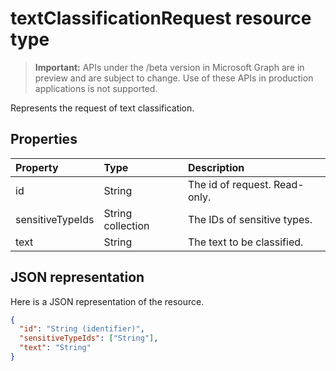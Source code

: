 # textClassificationRequest resource type

> **Important:** APIs under the /beta version in Microsoft Graph are in preview and are subject to change. Use of these APIs in production applications is not supported.

Represents the request of text classification.


## Properties
| Property	   | Type	|Description|
|:---------------|:--------|:----------|
|id|String| The id of request. Read-only.|
|sensitiveTypeIds|String collection|The IDs of sensitive types.|
|text|String| The text to be classified.|


## JSON representation

Here is a JSON representation of the resource.

<!-- {
  "blockType": "resource",
  "optionalProperties": [

  ],
  "@odata.type": "microsoft.graph.textClassificationRequest"
}-->

```json
{
  "id": "String (identifier)",
  "sensitiveTypeIds": ["String"],
  "text": "String"
}

```

<!-- uuid: 8fcb5dbc-d5aa-4681-8e31-b001d5168d79
2015-10-25 14:57:30 UTC -->
<!-- {
  "type": "#page.annotation",
  "description": "textClassificationRequest resource",
  "keywords": "",
  "section": "documentation",
  "tocPath": ""
}-->